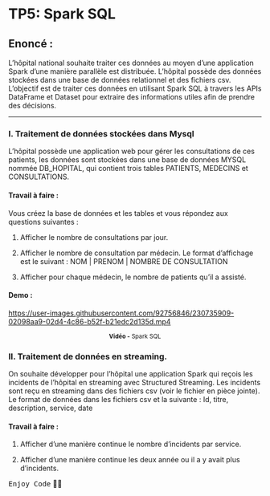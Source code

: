 # TP5: Spark SQL

## Enoncé : 
L’hôpital national souhaite traiter ces données au moyen d’une application Spark d’une manière parallèle est distribuée. L’hôpital possède des données stockées dans une base de données relationnel et des fichiers csv. L’objectif est de traiter ces données en utilisant Spark SQL à travers les APIs DataFrame et Dataset pour extraire des informations utiles afin de prendre des décisions.
***

  ### I. Traitement de données stockées dans Mysql
  L’hôpital possède une application web pour gérer les consultations de ces patients, les données sont stockées dans une base de données MYSQL nommée DB_HOPITAL, qui contient trois tables PATIENTS, MEDECINS et CONSULTATIONS.
  #### Travail à faire :
  Vous créez la base de données et les tables et vous répondez aux questions suivantes :
  
  1. Afficher le nombre de consultations par jour.

  2. Afficher le nombre de consultation par médecin. Le format d’affichage est le suivant : NOM | PRENOM | NOMBRE DE CONSULTATION

  3. Afficher pour chaque médecin, le nombre de patients qu’il a assisté.

#### Demo :
https://user-images.githubusercontent.com/92756846/230735909-02098aa9-02d4-4c86-b52f-b21edc2d135d.mp4
<div align="center">
       <p>
       <sup>  <strong>Vidéo -</strong>  Spark SQL</sup>
       </p>
</div>

  ### II. Traitement de données en streaming.
  On souhaite développer pour l’hôpital une application Spark qui reçois les incidents de
  l’hôpital en streaming avec Structured Streaming. Les incidents sont reçu en streaming dans
  des fichiers csv (voir le fichier en pièce jointe).
  Le format de données dans les fichiers csv et la suivante :
  Id, titre, description, service, date
  #### Travail à faire :
  1. Afficher d’une manière continue le nombre d’incidents par service.

  2. Afficher d’une manière continue les deux année ou il a y avait plus d’incidents.

<kbd>Enjoy Code</kbd> 👨‍💻
